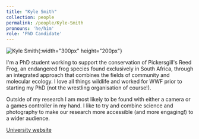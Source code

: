 ```yaml
---
title: "Kyle Smith"
collection: people
permalink: /people/Kyle-Smith
pronouns: 'he/him'
role: 'PhD Candidate'
---
```


![Kyle Smith](kas.JPG){:width="300px" height="200px"}

I'm a PhD student working to support the conservation of Pickersgill's Reed Frog, an endangered frog species found exclusively in South Africa, through an integrated approach that combines the fields of community and molecular ecology. I love all things wildlife and worked for WWF prior to starting my PhD (not the wrestling organisation of course!).

Outside of my research I am most likely to be found with either a camera or a games controller in my hand. I like to try and combine science and photography to make our research more accessible (and more engaging!) to a wider audience.

[University website](https://profiles.cardiff.ac.uk/research-staff/smithka9)
